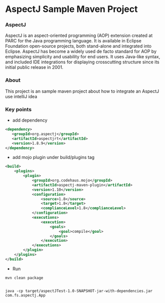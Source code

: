 # AspectJ Sample Maven Project
### AspectJ
AspectJ is an aspect-oriented programming (AOP) extension created at PARC for the Java programming language. 
It is available in Eclipse Foundation open-source projects, both stand-alone and integrated into Eclipse. 
AspectJ has become a widely used de facto standard for AOP by emphasizing simplicity and usability for end users. 
It uses Java-like syntax, and included IDE integrations for displaying crosscutting structure since its initial public release in 2001.

### About
This project is an sample maven project about how to integrate an AspectJ use intelliJ idea

### Key points
* add dependency
```xml
<dependency>
   <groupId>org.aspectj</groupId>
   <artifactId>aspectjrt</artifactId>
   <version>1.8.9</version>
</dependency>
```

* add mojo plugin under build/plugins tag
```xml
<build>
    <plugins>
        <plugin>
            <groupId>org.codehaus.mojo</groupId>
            <artifactId>aspectj-maven-plugin</artifactId>
            <version>1.10</version>
            <configuration>
                <source>1.8</source>
                <target>1.8</target>
                <complianceLevel>1.8</complianceLevel>
            </configuration>
            <executions>
                <execution>
                    <goals>
                        <goal>compile</goal>
                    </goals>
                </execution>
            </executions>
        </plugin>
    </plugins>
</build>
```

* Run 
```
mvn clean package


java -cp target/aspectJTest-1.0-SNAPSHOT-jar-with-dependencies.jar com.fs.aspectj.App
```
